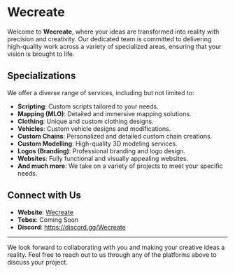 # Wecreate

Welcome to **Wecreate**, where your ideas are transformed into reality with precision and creativity. Our dedicated team is committed to delivering high-quality work across a variety of specialized areas, ensuring that your vision is brought to life.

## Specializations

We offer a diverse range of services, including but not limited to:

- **Scripting**: Custom scripts tailored to your needs.
- **Mapping (MLO)**: Detailed and immersive mapping solutions.
- **Clothing**: Unique and custom clothing designs.
- **Vehicles**: Custom vehicle designs and modifications.
- **Custom Chains**: Personalized and detailed custom chain creations.
- **Custom Modelling**: High-quality 3D modeling services.
- **Logos (Branding)**: Professional branding and logo design.
- **Websites**: Fully functional and visually appealing websites.
- **And much more**: We take on a variety of projects to meet your specific needs.

## Connect with Us

- **Website**: [Wecreate](https://www.wecreate5m.com/)
- **Tebex**: Coming Soon
- **Discord**: https://discord.gg/Wecreate

---

We look forward to collaborating with you and making your creative ideas a reality. Feel free to reach out to us through any of the platforms above to discuss your project.
